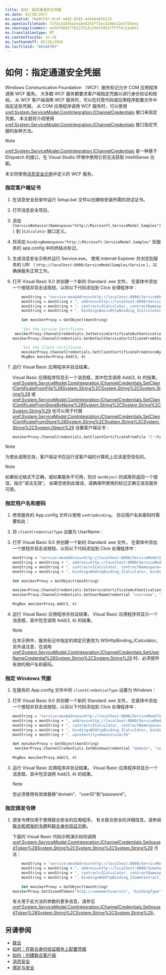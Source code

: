 ```yaml
---
title: 如何：指定通道安全凭据
ms.date: 03/30/2017
ms.assetid: f8e03f47-9c4f-4dd5-8f85-429e6d876119
ms.openlocfilehash: 72fdcd18fba2eabe8255f73acd240e12e57d56ea
ms.sourcegitcommit: ee5b798427f81237a3c23d1fd81fff7fdc21e8d3
ms.translationtype: MT
ms.contentlocale: zh-CN
ms.lasthandoff: 05/28/2020
ms.locfileid: "84144703"
---
```

# <a name="how-to-specify-channel-security-credentials"></a>如何：指定通道安全凭据
Windows Communication Foundation （WCF）服务标记允许 COM 应用程序调用 WCF 服务。 大多数 WCF 服务都要求客户端指定凭据以进行身份验证和授权。 从 WCF 客户端调用 WCF 服务时，可以在托管代码或应用程序配置文件中指定这些凭据。 从 COM 应用程序调用 WCF 服务时，可以使用 <xref:System.ServiceModel.ComIntegration.IChannelCredentials> 接口来指定凭据。 本主题将介绍使用 <xref:System.ServiceModel.ComIntegration.IChannelCredentials> 接口指定凭据的各种方法。  
  
> [!NOTE]
> <xref:System.ServiceModel.ComIntegration.IChannelCredentials> 是一种基于 IDispatch 的接口，在 Visual Studio 环境中使用它将无法获取 IntelliSense 功能。  
  
 本文将使用[消息安全示例](../../../../docs/framework/wcf/samples/message-security-sample.md)中定义的 WCF 服务。  
  
### <a name="to-specify-a-client-certificate"></a>指定客户端证书  
  
1. 在消息安全目录中运行 Setup.bat 文件以创建和安装所需的测试证书。  
  
2. 打开消息安全项目。  
  
3. 添加 `[ServiceBehavior(Namespace="http://Microsoft.ServiceModel.Samples")]` 到 `ICalculator` 接口定义。  
  
4. 将添加 `bindingNamespace="http://Microsoft.ServiceModel.Samples"` 到服务的 app.config 中的终结点标记。  
  
5. 生成消息安全示例并运行 Service.exe。 使用 Internet Explorer 并浏览到服务的 URI （ `http://localhost:8000/ServiceModelSamples/Service` ），以确保服务正常工作。  
  
6. 打开 Visual Basic 6.0 并创建一个新的 Standard .exe 文件。 在窗体中添加一个按钮并双击该按钮，以将以下代码添加到 Click 处理程序中：  
  
    ```vb  
        monString = "service:mexAddress=http://localhost:8000/ServiceModelSamples/Service?wsdl"  
        monString = monString + ", address=http://localhost:8000/ServiceModelSamples/Service"  
        monString = monString + ", contract=ICalculator, contractNamespace=http://Microsoft.ServiceModel.Samples"  
        monString = monString + ", binding=BasicHttpBinding_ICalculator, bindingNamespace=http://Microsoft.ServiceModel.Samples"  
  
        Set monikerProxy = GetObject(monString)  
  
        'Set the Service Certificate.  
     monikerProxy.ChannelCredentials.SetServiceCertificateAuthentication "CurrentUser", "NoCheck", "PeerOrChainTrust"  
    monikerProxy.ChannelCredentials.SetDefaultServiceCertificateFromStore "CurrentUser", "TrustedPeople", "FindBySubjectName", "localhost"  
  
        'Set the Client Certificate.  
        monikerProxy.ChannelCredentials.SetClientCertificateFromStoreByName "CN=client.com", "CurrentUser", "My"  
        MsgBox monikerProxy.Add(3, 4)  
    ```  
  
7. 运行 Visual Basic 应用程序并验证结果。  
  
     Visual Basic 应用程序将显示一个消息框，其中包含调用 Add(3, 4) 的结果。 <xref:System.ServiceModel.ComIntegration.IChannelCredentials.SetClientCertificateFromFile%28System.String%2CSystem.String%2CSystem.String%29> 或 <xref:System.ServiceModel.ComIntegration.IChannelCredentials.SetClientCertificateFromStoreByName%28System.String%2CSystem.String%2CSystem.String%29> 也可以用于代替 <xref:System.ServiceModel.ComIntegration.IChannelCredentials.SetClientCertificateFromStore%28System.String%2CSystem.String%2CSystem.String%2CSystem.Object%29> 设置客户端证书：  
  
    ```vb  
    monikerProxy.ChannelCredentials.SetClientCertificateFromFile "C:\MyClientCert.pfx", "password", "DefaultKeySet"  
    ```  
  
> [!NOTE]
> 为使此调用生效，客户端证书在运行该客户端的计算机上应该是受信任的。  
  
> [!NOTE]
> 如果标记格式不正确，或如果服务不可用，则对 `GetObject` 的调用将返回一个错误，指示“语法无效”。 如果您收到此错误，请确保所使用的标记正确无误且服务可用。  
  
### <a name="to-specify-user-name-and-password"></a>指定用户名和密码  
  
1. 修改服务的 App.config 文件以使用 `wsHttpBinding`。 验证用户名和密码时需要如此：  

2. 将 `clientCredentialType` 设置为 UserName：  

3. 打开 Visual Basic 6.0 并创建一个新的 Standard .exe 文件。 在窗体中添加一个按钮并双击该按钮，以将以下代码添加到 Click 处理程序中：  
  
    ```vb
    monString = "service:mexAddress=http://localhost:8000/ServiceModelSamples/Service?wsdl"  
    monString = monString + ", address=http://localhost:8000/ServiceModelSamples/Service"  
    monString = monString + ", contract=ICalculator, contractNamespace=http://Microsoft.ServiceModel.Samples"  
    monString = monString + ", binding=WSHttpBinding_ICalculator, bindingNamespace=http://Microsoft.ServiceModel.Samples"  
  
    Set monikerProxy = GetObject(monString)  
  
    monikerProxy.ChannelCredentials.SetServiceCertificateAuthentication "CurrentUser", "NoCheck", "PeerOrChainTrust"  
    monikerProxy.ChannelCredentials.SetUserNameCredential "username", "password"  
  
    MsgBox monikerProxy.Add(3, 4)  
    ```  
  
4. 运行 Visual Basic 应用程序并验证结果。 Visual Basic 应用程序将显示一个消息框，其中包含调用 Add(3, 4) 的结果。  
  
    > [!NOTE]
    > 在本示例中，服务标记中指定的绑定已更改为 WSHttpBinding_ICalculator。 另外请注意，在调用 <xref:System.ServiceModel.ComIntegration.IChannelCredentials.SetUserNameCredential%28System.String%2CSystem.String%29> 时，必须提供有效的用户名和密码。  
  
### <a name="to-specify-windows-credentials"></a>指定 Windows 凭据  
  
1. 在服务的 App.config 文件中将 `clientCredentialType` 设置为 Windows：  

2. 打开 Visual Basic 6.0 并创建一个新的 Standard .exe 文件。 在窗体中添加一个按钮并双击该按钮，以将以下代码添加到 Click 处理程序中：  
  
    ```vb
    monString = "service:mexAddress=http://localhost:8000/ServiceModelSamples/Service?wsdl"  
    monString = monString + ", address=http://localhost:8000/ServiceModelSamples/Service"  
    monString = monString + ", contract=ICalculator, contractNamespace=http://Microsoft.ServiceModel.Samples"  
    monString = monString + ", binding=WSHttpBinding_ICalculator, bindingNamespace=http://Microsoft.ServiceModel.Samples"  
    monString = monString + ", upnidentity=domain\userID"  
  
    Set monikerProxy = GetObject(monString)  
     monikerProxy.ChannelCredentials.SetWindowsCredential "domain", "userID", "password", 1, True  
  
    MsgBox monikerProxy.Add(3, 4)  
    ```  
  
3. 运行 Visual Basic 应用程序并验证结果。 Visual Basic 应用程序将显示一个消息框，其中包含调用 Add(3, 4) 的结果。  
  
    > [!NOTE]
    > 您必须使用有效值替换“domain”、“userID”和“password”。  
  
### <a name="to-specify-an-issue-token"></a>指定颁发令牌  
  
1. 颁发令牌仅用于使用联合安全的应用程序。 有关联合安全的详细信息，请参阅[联合和颁发的令牌](../../../../docs/framework/wcf/feature-details/federation-and-issued-tokens.md)和[联合身份验证示例](../../../../docs/framework/wcf/samples/federation-sample.md)。  
  
     下面的 Visual Basic 代码示例演示如何调用 <xref:System.ServiceModel.ComIntegration.IChannelCredentials.SetIssuedToken%28System.String%2CSystem.String%2CSystem.String%29> 方法：  
  
    ```vb
        monString = "service:mexAddress=http://localhost:8000/ServiceModelSamples/Service?wsdl"  
        monString = monString + ", address=http://localhost:8000/SomeService/Service"  
        monString = monString + ", contract=ICalculator, contractNamespace=http://SomeService.Samples"  
        monString = monString + ", binding=WSHttpBinding_ISomeContract, bindingNamespace=http://SomeService.Samples"  
  
        Set monikerProxy = GetObject(monString)  
    monikerProxy.SetIssuedToken("http://somemachine/sts", "bindingType", "binding")  
    ```  
  
     有关用于此方法的参数的更多信息，请参见 <xref:System.ServiceModel.ComIntegration.IChannelCredentials.SetIssuedToken%28System.String%2CSystem.String%2CSystem.String%29>。  
  
## <a name="see-also"></a>另请参阅

- [联合](../../../../docs/framework/wcf/feature-details/federation.md)
- [如何：在联合身份验证服务上配置凭据](../../../../docs/framework/wcf/feature-details/how-to-configure-credentials-on-a-federation-service.md)
- [如何：创建联合客户端](../../../../docs/framework/wcf/feature-details/how-to-create-a-federated-client.md)
- [消息安全](../../../../docs/framework/wcf/feature-details/message-security-in-wcf.md)
- [绑定与安全](../../../../docs/framework/wcf/feature-details/bindings-and-security.md)
